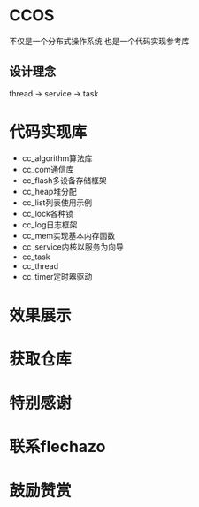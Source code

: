 
# CCOS

不仅是一个分布式操作系统
也是一个代码实现参考库

## 设计理念

thread -> service -> task

# 代码实现库

- cc_algorithm算法库
- cc_com通信库
- cc_flash多设备存储框架
- cc_heap堆分配
- cc_list列表使用示例
- cc_lock各种锁
- cc_log日志框架
- cc_mem实现基本内存函数
- cc_service内核以服务为向导
- cc_task
- cc_thread
- cc_timer定时器驱动

# 效果展示

# 获取仓库

# 特别感谢

# 联系flechazo

# 鼓励赞赏
